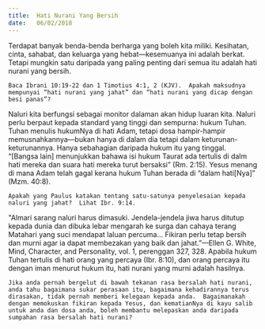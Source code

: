 ```yaml
---
title:  Hati Nurani Yang Bersih
date:   06/02/2018
---
```


Terdapat banyak benda-benda berharga yang boleh kita miliki.  Kesihatan, cinta, sahabat, dan keluarga yang hebat—kesemuanya ini adalah berkat.  Tetapi mungkin satu daripada yang paling penting dari semua itu adalah hati nurani yang bersih.

`Baca Ibrani 10:19-22 dan 1 Timotius 4:1, 2 (KJV).  Apakah maksudnya mempunyai “hati nurani yang jahat” dan “hati nurani yang dicap dengan besi panas”?`

Naluri kita berfungsi sebagai monitor dalaman akan hidup luaran kita.  Naluri perlu berpaut kepada standard yang tinggi dan sempurna: hukum Tuhan.  Tuhan menulis hukumNya di hati Adam, tetapi dosa hampir-hampir memusnahkannya—bukan hanya di dalam dia tetapi dalam keturunan-keturunannya.  Hanya sebahagian daripada hukum itu yang tinggal.  “[Bangsa lain] menunjukkan bahawa isi hukum Taurat ada tertulis di dalm hati mereka dan suara hati mereka turut bersaksi” (Rm. 2:15).  Yesus menang di mana Adam telah gagal kerana hukum Tuhan berada di “dalam hati[Nya]” (Mzm. 40:8).

`Apakah yang Paulus katakan tentang satu-satunya penyelesaian kepada naluri yang jahat?  Lihat Ibr. 9:14.`

"Almari sarang naluri harus  dimasuki.  Jendela-jendela jiwa harus  ditutup kepada dunia dan dibuka lebar mengarah ke surga dan cahaya terang Matahari yang suci mendapat laluan percuma… Fikiran perlu tetap bersih dan murni agar ia dapat membezakan yang baik dan jahat.”—Ellen G. White, Mind, Character, and Personality, vol. 1, perenggan 327, 328.  Apabila hukum Tuhan tertulis di hati orang yang percaya (Ibr. 8:10), dan orang percaya itu dengan iman menurut hukum itu, hati nurani yang murni adalah hasilnya.

`Jika anda pernah bergelut di bawah tekanan rasa bersalah hati nurani, anda tahu bagaimana sukar perasaan itu, bagaimana kehadirannya terus dirasakan, tidak pernah memberi kelegaan kepada anda.  Bagaimanakah dengan memokuskan fikiran kepada Yesus, dan kematianNya di kayu salib untuk anda dan dosa anda, boleh membantu melepaskan anda daripada sumpahan rasa bersalah hati nurani?`
